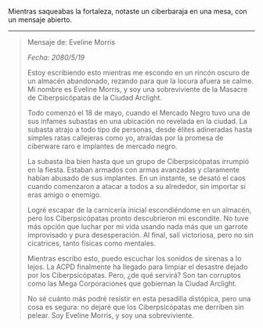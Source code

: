 Mientras saqueabas la fortaleza, notaste un ciberbaraja en una mesa, con un mensaje abierto.

---

> Mensaje de: Eveline Morris
>
> _Fecha: 2080/5/19_
>
> Estoy escribiendo esto mientras me escondo en un rincón oscuro de un almacén abandonado, rezando para que la locura afuera se calme. Mi nombre es Eveline Morris, y soy una sobreviviente de la Masacre de Ciberpsicópatas de la Ciudad Arclight.
>
> Todo comenzó el 18 de mayo, cuando el Mercado Negro tuvo una de sus infames subastas en una ubicación no revelada en la ciudad. La subasta atrajo a todo tipo de personas, desde élites adineradas hasta simples ratas callejeras como yo, atraídas por la promesa de ciberware raro e implantes de mercado negro.
>
> La subasta iba bien hasta que un grupo de Ciberpsicópatas irrumpió en la fiesta. Estaban armados con armas avanzadas y claramente habían abusado de sus implantes. En un instante, se desató el caos cuando comenzaron a atacar a todos a su alrededor, sin importar si eras amigo o enemigo.
>
> Logré escapar de la carnicería inicial escondiéndome en un almacén, pero los Ciberpsicópatas pronto descubrieron mi escondite. No tuve más opción que luchar por mi vida usando nada más que un garrote improvisado y pura desesperación. Al final, salí victoriosa, pero no sin cicatrices, tanto físicas como mentales.
>
> Mientras escribo esto, puedo escuchar los sonidos de sirenas a lo lejos. La ACPD finalmente ha llegado para limpiar el desastre dejado por los Ciberpsicópatas. Pero, ¿de qué servirá? Son tan corruptos como las Mega Corporaciones que gobiernan la Ciudad Arclight.
>
> No sé cuánto más podré resistir en esta pesadilla distópica, pero una cosa es segura: no dejaré que los Ciberpsicópatas me derriben sin pelear. Soy Eveline Morris, y soy una sobreviviente.
